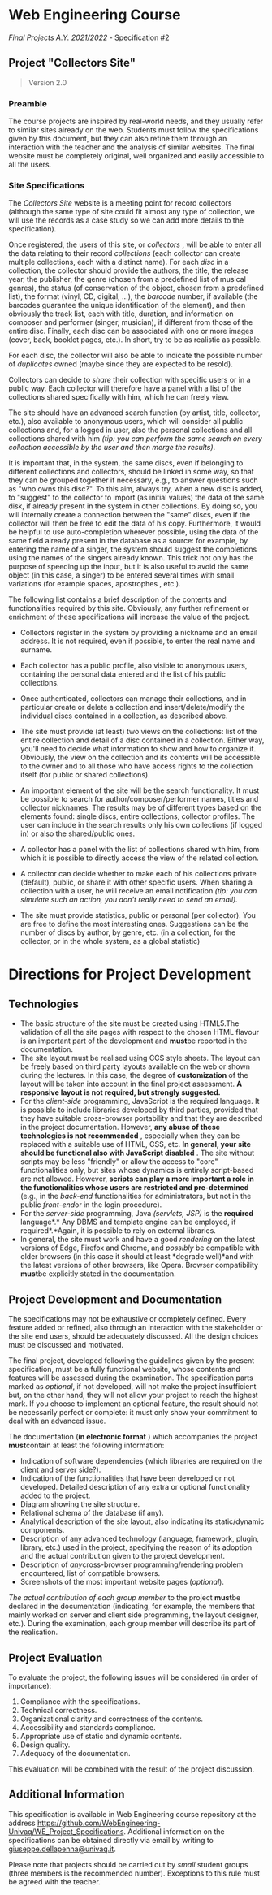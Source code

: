 # Web Engineering Course
*Final Projects A.Y. 2021/2022* - Specification #2

## Project "Collectors Site"

> Version 2.0

### Preamble

The course projects are inspired by real-world needs, and they usually refer to similar sites already on the web. Students must follow the specifications given by this document, but they can also refine them through an interaction with the teacher and the analysis of similar websites. The final website must be completely original, well organized and easily accessible to all the users.

### Site Specifications

The *Collectors Site* website is a meeting point for record collectors (although the same type of site could fit almost any type of collection, we will use the records as a case study so we can add more details to the specification).

Once registered, the users of this site, or *collectors* , will be able to enter all the data relating to their record *collections* (each collector can create multiple collections, each with a distinct name). For each *disc* in a collection, the collector should provide the authors, the title, the release year, the publisher, the genre (chosen from a predefined list of musical genres), the status (of conservation of the object, chosen from a predefined list), the format (vinyl, CD, digital, ...), the *barcode* number, if available (the barcodes guarantee the unique identification of the element), and then obviously the track list, each with title, duration, and information on composer and performer (singer, musician), if different from those of the entire disc. Finally, each disc can be associated with one or more images (cover, back, booklet pages, etc.). In short, try to be as realistic as possible.

For each disc, the collector will also be able to indicate the possible number of *duplicates* owned (maybe since they are expected to be resold).

Collectors can decide to *share* their collection with specific users or in a public way. Each collector will therefore have a panel with a list of the collections shared specifically with him, which he can freely view.

The site should have an advanced search function (by artist, title, collector, etc.), also available to anonymous users, which will consider all public collections and, for a logged in user, also the personal collections and all collections shared with him *(tip: you can perform the same search on every collection accessible by the user and then merge the results)*.

It is important that, in the system, the same discs, even if belonging to different collections and collectors, should be linked in some way, so that they can be grouped together if necessary, e.g., to answer questions such as "who owns this disc?". To this aim, always try, when a new disc is added, to "suggest" to the collector to import (as initial values) the data of the same disk, if already present in the system in other collections. By doing so, you will internally create a connection between the "same" discs, even if the collector will then be free to edit the data of his copy. Furthermore, it would be helpful to use auto-completion wherever possible, using the data of the same field already present in the database as a source: for example, by entering the name of a singer, the system should suggest the completions using the names of the singers already known. This trick not only has the purpose of speeding up the input, but it is also useful to avoid the same object (in this case, a singer) to be entered several times with small variations (for example spaces, apostrophes , etc.).

The following list contains a brief description of the contents and functionalities required by this site. Obviously, any further refinement or enrichment of these specifications will increase the value of the project.
* Collectors register in the system by providing a nickname and an email address. It is not required, even if possible, to enter the real name and surname.

* Each collector has a public profile, also visible to anonymous users, containing the personal data entered and the list of his public collections.

* Once authenticated, collectors can manage their collections, and in particular create or delete a collection and insert/delete/modify the individual discs contained in a collection, as described above.

* The site must provide (at least) two views on the collections: list of the entire collection and detail of a disc contained in a collection. Either way, you'll need to decide what information to show and how to organize it. Obviously, the view on the collection and its contents will be accessible to the owner and to all those who have access rights to the collection itself (for public or shared collections).

* An important element of the site will be the search functionality. It must be possible to search for author/composer/performer names, titles and collector nicknames. The results may be of different types based on the elements found: single discs, entire collections, collector profiles. The user can include in the search results only his own collections (if logged in) or also the shared/public ones.

* A collector has a panel with the list of collections shared with him, from which it is possible to directly access the view of the related collection.

* A collector can decide whether to make each of his collections private (default), public, or share it with other specific users. When sharing a collection with a user, he will receive an email notification *(tip: you can simulate such an action, you don't really need to send an email).*

* The site must provide statistics, public or personal (per collector). You are free to define the most interesting ones. Suggestions can be the number of discs by author, by genre, etc. (in a collection, for the collector, or in the whole system, as a global statistic)

# Directions for Project Development

## Technologies

* The basic structure of the site must be created using HTML5.The validation of all the site pages with respect to the chosen HTML flavour is an important part of the development and **must**be reported in the documentation.
* The site layout must be realised using CCS style sheets. The layout can be freely based on third party layouts available on the web or shown during the lectures. In this case, the degree of **customization** of the layout will be taken into account in the final project assessment. **A responsive layout is not required, but strongly suggested.**
* For the *client-side* programming, JavaScript is the required language. It is possible to include libraries developed by third parties, provided that they have suitable cross-browser portability and that they are described in the project documentation. However, **any abuse of these technologies is not recommended** , especially when they can be replaced with a suitable use of HTML, CSS, etc. **In general, your site should be functional also with JavaScript disabled** . The site without scripts may be less "friendly" or allow the access to "core" functionalities only, but sites whose dynamics is entirely script-based are not allowed. However, **scripts can play a more important a role in the functionalities whose users are restricted and pre-determined** (e.g., in the *back-end* functionalities for administrators, but not in the public *front-end*or in the login procedure).
* For the *server-side* programming, Java *(servlets, JSP)* is the **required** language\*.\* Any DBMS and template engine can be employed, if required\*.\*Again, it is possible to rely on external libraries.
* In general, the site must work and have a good *rendering* on the latest versions of Edge, Firefox and Chrome, and *possibly* be compatible with older browsers (in this case it should at least \*degrade well)\*and with the latest versions of other browsers, like Opera. Browser compatibility **must**be explicitly stated in the documentation.

## Project Development and Documentation

The specifications may not be exhaustive or completely defined. Every feature added or refined, also through an interaction with the stakeholder or the site end users, should be adequately discussed. All the design choices must be discussed and motivated.

The final project, developed following the guidelines given by the present specification, must be a fully functional website, whose contents and features will be assessed during the examination. The specification parts marked as *optional*, if not developed, will not make the project insufficient but, on the other hand, they will not allow your project to reach the highest mark. If you choose to implement an optional feature, the result should not be necessarily perfect or complete: it must only show your commitment to deal with an advanced issue.

The documentation (**in electronic format** ) which accompanies the project **must**contain at least the following information:

* Indication of software dependencies (which libraries are required on the client and server side?).
* Indication of the functionalities that have been developed or not developed. Detailed description of any extra or optional functionality added to the project.
* Diagram showing the site structure.
* Relational schema of the database (if any).
* Analytical description of the site layout, also indicating its static/dynamic components.
* Description of any advanced technology (language, framework, plugin, library, etc.) used in the project, specifying the reason of its adoption and the actual contribution given to the project development.
* Description of *any*cross-browser programming/rendering problem encountered, list of compatible browsers.
* Screenshots of the most important website pages (*optional*).

*The actual contribution of each group member* to the project **must**be declared in the documentation (indicating, for example, the members that mainly worked on server and client side programming, the layout designer, etc.). During the examination, each group member will describe its part of the realisation.

## Project Evaluation

To evaluate the project, the following issues will be considered (in order of importance):

1. Compliance with the specifications.
2. Technical correctness.
3. Organizational clarity and correctness of the contents.
4. Accessibility and standards compliance.
5. Appropriate use of static and dynamic contents.
6. Design quality.
7. Adequacy of the documentation.

This evaluation will be combined with the result of the project discussion.

## Additional Information

This specification is available in Web Engineering course repository at the address https://github.com/WebEngineering-Univaq/WE_Project_Specifications. Additional information on the specifications can be obtained directly via email by writing to giuseppe.dellapenna@univaq.it.

Please note that projects should be carried out by *small* student groups (three members is the recommended number). Exceptions to this rule must be agreed with the teacher.
